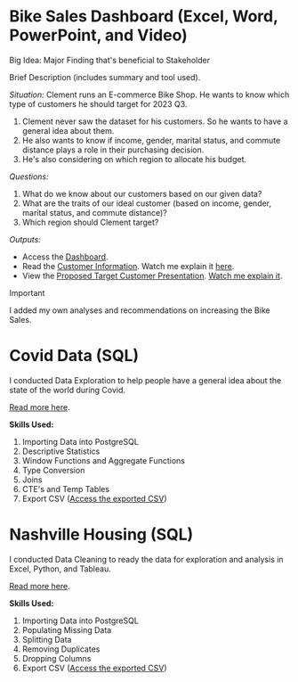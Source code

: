 # Bike Sales Dashboard (Excel, Word, PowerPoint, and Video)
Big Idea: Major Finding that's beneficial to Stakeholder

Brief Description (includes summary and tool used).

*Situation:* Clement runs an E-commerce Bike Shop. He wants to know which type of customers he should target for 2023 Q3.
1. Clement never saw the dataset for his customers. So he wants to have a general idea about them.
2. He also wants to know if income, gender, marital status, and commute distance plays a role in their purchasing decision.
3. He's also considering on which region to allocate his budget.

*Questions:*
1. What do we know about our customers based on our given data?
2. What are the traits of our ideal customer (based on income, gender, marital status, and commute distance)?
3. Which region should Clement target?

*Outputs:*
- Access the [Dashboard](mini-projects/clements-bicycle-shop/dashboard.xlsx).
- Read the [Customer Information](mini-projects/clements-bicycle-shop/customer_information.docx). Watch me explain it [here]().
- View the [Proposed Target Customer Presentation](mini-projects/clements-bicycle-shop/proposed_target_customer_2023q3.pptx). [Watch me explain it]().

> [!IMPORTANT]
> I added my own analyses and recommendations on increasing the Bike Sales.

# Covid Data (SQL)
I conducted Data Exploration to help people have a general idea about the state of the world during Covid.

[Read more here](/projects/covid/).

**Skills Used:**
1. Importing Data into PostgreSQL
2. Descriptive Statistics
3. Window Functions and Aggregate Functions
4. Type Conversion
5. Joins
6. CTE's and Temp Tables
7. Export CSV ([Access the exported CSV](/projects/covid/covid_percentpopulationvaccinated.csv))

# Nashville Housing (SQL)
I conducted Data Cleaning to ready the data for exploration and analysis in Excel, Python, and Tableau.

[Read more here](/projects/nashville-housing/).

**Skills Used:**
1. Importing Data into PostgreSQL
2. Populating Missing Data
3. Splitting Data
4. Removing Duplicates
5. Dropping Columns
6. Export CSV ([Access the exported CSV](/projects/nashville-housing/nashville_housing_cleaned.csv))
